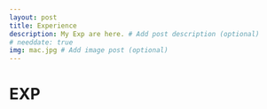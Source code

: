 ```yaml
---
layout: post
title: Experience
description: My Exp are here. # Add post description (optional)
# needdate: true
img: mac.jpg # Add image post (optional)
---
```


# EXP